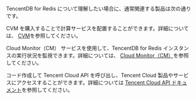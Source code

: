 ﻿



TencentDB for Redis について理解したい場合に、通常関連する製品は次の通りです。

CVM を購入することで計算サービスを配置することができます。詳細については、 [CVM](https://cloud.tencent.com/document/product/213)を参照してください。

Cloud Monitor（CM） サービスを使用して、TencentDB for Redis インスタンスの実行状況を監視できます。詳細については、 [Cloud Monitor（CM）](https://cloud.tencent.com/doc/product/248)を参照してください。

コード作成して Tencent Cloud API を呼び出し、Tencent Cloud 製品やサービスにアクセスすることができます。詳細については [Tencent Cloud API ドキュメント](https://cloud.tencent.com/document/api)を参照してください。
